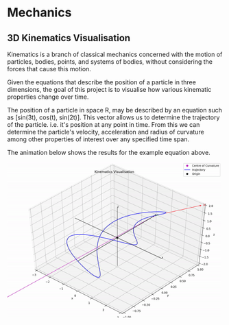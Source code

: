 # Mechanics

## 3D Kinematics Visualisation

Kinematics is a branch of classical mechanics concerned with the motion of particles, bodies, points, and systems of bodies, without considering the forces that cause this motion.

Given the equations that describe the position of a particle in three dimensions, the goal of this project is to visualise how various kinematic properties change over time.

The position of a particle in space R, may be described by an equation such as [sin(3t), cos(t), sin(2t)]. This vector allows us to determine the trajectory of the particle. i.e. it's position at any point in time.
From this we can determine the particle's velocity, acceleration and radius of curvature among other properties of interest over any specified time span.

The animation below shows the results for the example equation above.

<img src="animations/animation.gif" alt="sample kinematic visualisation" width="500"/>
